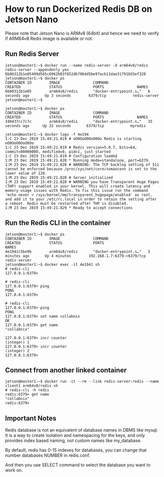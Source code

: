 # How to run Dockerized Redis DB on  Jetson Nano

Please note that Jetson Nano is ARMv8 (64bit) and hence we need to verify if ARM64v8 Redis image is available or not.


## Run Redis Server

```
jetson@master1:~$ docker run --name redis-server -d arm64v8/redis redis-server --appendonly yes
6b80312b1e05499d565c6962b03f852db7064d5be97acb11dae31791b55ef320
jetson@master1:~$ docker ps
CONTAINER ID        IMAGE               COMMAND                  CREATED             STATUS              PORTS               NAMES
6b80312b1e05        arm64v8/redis       "docker-entrypoint.s…"   6 seconds ago       Up 3 seconds        6379/tcp            redis-server
jetson@master1:~$

```

```
jetson@master1:~$ docker ps
CONTAINER ID        IMAGE               COMMAND                  CREATED             STATUS              PORTS               NAMES
340437cc7c7c        arm64v8/redis       "docker-entrypoint.s…"   35 seconds ago      Up 32 seconds       6379/tcp            myredis
```

```
jetson@master1:~$ docker logs -f 4e194
1:C 23 Dec 2019 15:49:21.819 # oO0OoO0OoO0Oo Redis is starting oO0OoO0OoO0Oo
1:C 23 Dec 2019 15:49:21.819 # Redis version=5.0.7, bits=64, commit=00000000, modified=0, pid=1, just started
1:C 23 Dec 2019 15:49:21.819 # Configuration loaded
1:M 23 Dec 2019 15:49:21.828 * Running mode=standalone, port=6379.
1:M 23 Dec 2019 15:49:21.828 # WARNING: The TCP backlog setting of 511 cannot be enforced because /proc/sys/net/core/somaxconn is set to the lower value of 128.
1:M 23 Dec 2019 15:49:21.828 # Server initialized
1:M 23 Dec 2019 15:49:21.828 # WARNING you have Transparent Huge Pages (THP) support enabled in your kernel. This will create latency and memory usage issues with Redis. To fix this issue run the command 'echo never > /sys/kernel/mm/transparent_hugepage/enabled' as root, and add it to your /etc/rc.local in order to retain the setting after a reboot. Redis must be restarted after THP is disabled.
1:M 23 Dec 2019 15:49:21.829 * Ready to accept connections

```

## Run the Redis CLI in the container

```
jetson@master1:~$ docker ps
CONTAINER ID        IMAGE               COMMAND                  CREATED             STATUS              PORTS                        NAMES
4e1941c5be9b        arm64v8/redis       "docker-entrypoint.s…"   5 minutes ago       Up 4 minutes        192.168.1.7:6379->6379/tcp   redis-server
jetson@master1:~$ docker exec -it 4e1941 sh
# redis-cli
127.0.0.1:6379>

```

```
# redis-cli
127.0.0.1:6379> ping
PONG
127.0.0.1:6379>
```
```
# redis-cli
127.0.0.1:6379> ping
PONG
127.0.0.1:6379> set name collabnix
OK
127.0.0.1:6379> get name
"collabnix"
```

```
127.0.0.1:6379> incr counter
(integer) 1
127.0.0.1:6379> incr counter
(integer) 2
127.0.0.1:6379>
```

## Connect from another linked container

```
jetson@master1:~$ docker run -it --rm --link redis-server:redis --name client1 arm64v8/redis sh
# redis-cli -h redis
redis:6379> get name
"collabnix"
redis:6379>
```

## Important Notes

Redis database is not an equivalent of database names in DBMS like mysql. It is a way to create isolation and namespacing for the keys, and only provides index based naming, not custom names like my_database.

By default, redis has 0-15 indexes for databases, you can change that number databases NUMBER in redis.conf.

And then you use SELECT command to select the database you want to work on.
